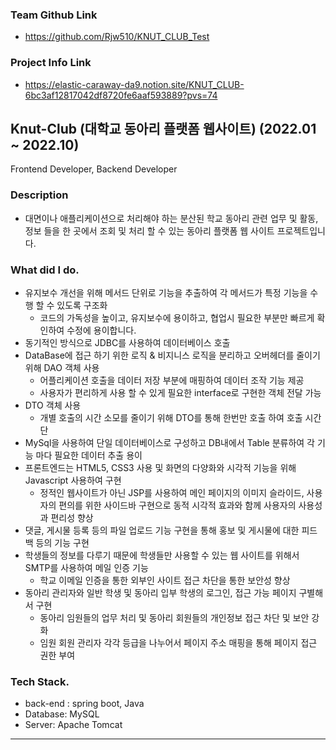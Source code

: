 ### **Team Github Link**
- https://github.com/Rjw510/KNUT_CLUB_Test

### **Project Info Link**
- https://elastic-caraway-da9.notion.site/KNUT_CLUB-6bc3af12817042df8720fe6aaf593889?pvs=74
  
## Knut-Club (대학교 동아리 플랫폼 웹사이트) (2022.01 ~ 2022.10)

Frontend Developer, Backend Developer

### Description

- 대면이나 애플리케이션으로 처리해야 하는 분산된 학교 동아리 관련 업무 및 활동, 정보 들을 한 곳에서 조회 및 처리 할 수 있는 동아리 플랫폼 웹 사이트 프로젝트입니다.

### **What did I do.**

- 유지보수 개선을 위해 메서드 단위로 기능을 추출하여 각 메서드가 특정 기능을 수행 할 수 있도록 구조화
    - 코드의 가독성을 높이고, 유지보수에 용이하고, 협업시 필요한 부분만 빠르게 확인하여 수정에 용이합니다.
- 동기적인 방식으로 JDBC를 사용하여 데이터베이스 호출
- DataBase에 접근 하기 위한 로직 & 비지니스 로직을 분리하고 오버헤더를 줄이기 위해 DAO 객체 사용
    - 어플리케이션 호출을 데이터 저장 부분에 매핑하여 데이터 조작 기능 제공
    - 사용자가 편리하게 사용 할 수 있게 필요한 interface로 구현한 객체 전달 가능
- DTO 객체 사용
    - 개별 호출의 시간 소모를 줄이기 위해 DTO를 통해 한번만 호출 하여 호출 시간 단
- MySql을 사용하여 단일 데이터베이스로 구성하고 DB내에서 Table 분류하여 각 기능 마다 필요한 데이터 추출 용이
- 프론트엔드는 HTML5, CSS3 사용 및 화면의 다양화와 시각적 기능을 위해 Javascript 사용하여 구현
    - 정적인 웹사이트가 아닌 JSP를 사용하여 메인 페이지의 이미지 슬라이드, 사용자의 편의를 위한 사이드바 구현으로 동적 시각적 효과와 함께 사용자의 사용성과 편리성 향상
- 댓글, 게시물 등록 등의 파일 업로드 기능 구현을 통해 홍보 및 게시물에 대한 피드백 등의 기능 구현
- 학생들의 정보를 다루기 때문에 학생들만 사용할 수 있는 웹 사이트를 위해서 SMTP를 사용하여 메일 인증 기능
    - 학교 이메일 인증을 통한 외부인 사이트 접근 차단을 통한 보안성 향상
- 동아리 관리자와 일반 학생 및 동아리 입부 학생의 로그인, 접근 가능 페이지 구별해서 구현
    - 동아리 임원들의 업무 처리 및 동아리 회원들의 개인정보 접근 차단 및 보안 강화
    - 임원 회원 관리자 각각 등급을 나누어서 페이지 주소 매핑을 통해 페이지 접근 권한 부여

### **Tech Stack.**

- back-end : spring boot, Java
- Database: MySQL
- Server: Apache Tomcat



---
